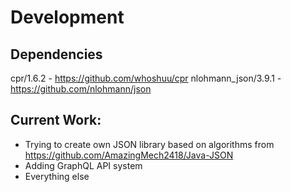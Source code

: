 # Development

## Dependencies
cpr/1.6.2 - https://github.com/whoshuu/cpr
nlohmann_json/3.9.1 - https://github.com/nlohmann/json

## Current Work:
- Trying to create own JSON library based on algorithms from https://github.com/AmazingMech2418/Java-JSON
- Adding GraphQL API system
- Everything else